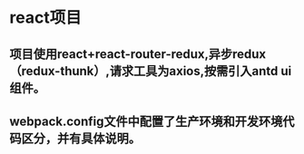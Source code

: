 # react项目
##  __项目使用react+react-router-redux__,异步redux（redux-thunk）,请求工具为axios,按需引入antd ui组件。
## webpack.config文件中配置了生产环境和开发环境代码区分，并有具体说明。
